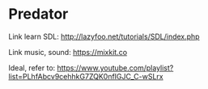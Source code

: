 # Predator

Link learn SDL: http://lazyfoo.net/tutorials/SDL/index.php

Link music, sound: https://mixkit.co

Ideal, refer to: https://www.youtube.com/playlist?list=PLhfAbcv9cehhkG7ZQK0nfIGJC_C-wSLrx
